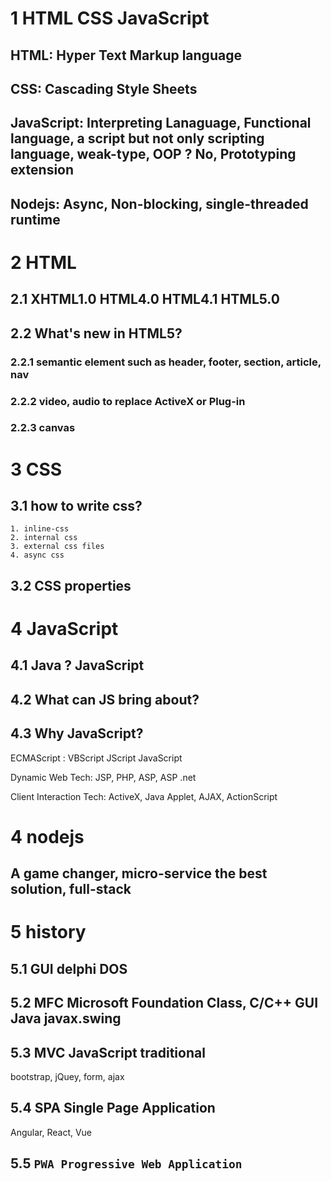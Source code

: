 # 1 HTML CSS JavaScript

## HTML: Hyper Text Markup language 

## CSS: Cascading Style Sheets 

## JavaScript: Interpreting Lanaguage, Functional language, a script but not only scripting language, weak-type, OOP ? No, Prototyping extension

## Nodejs: Async, Non-blocking, single-threaded runtime

# 2 HTML

## 2.1 XHTML1.0 HTML4.0 HTML4.1 HTML5.0

## 2.2 What's new in HTML5?

### 2.2.1 semantic element such as header, footer, section, article, nav

### 2.2.2 video, audio to replace ActiveX or Plug-in

### 2.2.3 canvas

# 3 CSS

## 3.1 how to write css?
```
1. inline-css
2. internal css
3. external css files
4. async css
```

## 3.2 CSS properties 

# 4 JavaScript
 
## 4.1 Java ? JavaScript 

## 4.2 What can JS bring about?

## 4.3 Why JavaScript? 

ECMAScript : VBScript JScript JavaScript

Dynamic Web Tech: JSP, PHP, ASP,  ASP .net

Client Interaction Tech: ActiveX, Java Applet, AJAX, ActionScript

# 4 nodejs

## A game changer, micro-service the best solution, full-stack 

# 5 history

## 5.1 GUI delphi DOS 
## 5.2 MFC Microsoft Foundation Class, C/C++ GUI  Java javax.swing
## 5.3 MVC JavaScript traditional 
bootstrap, jQuey, form, ajax
## 5.4 SPA Single Page Application 
Angular, React, Vue
## 5.5 `PWA Progressive Web Application`



